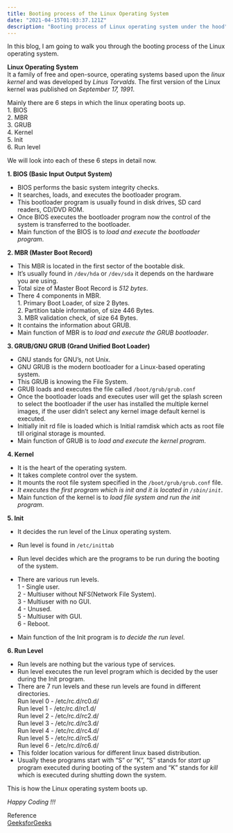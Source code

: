 ```yaml
---
title: Booting process of the Linux Operating System
date: "2021-04-15T01:03:37.121Z"
description: "Booting process of Linux operating system under the hood"
---
```


In this blog, I am going to walk you through the booting process of the Linux operating system. </br>

**Linux Operating System**</br>
It a family of free and open-source, operating systems based upon the _linux kernel_ and was developed by _Linus Torvalds_. The first version of the Linux kernel was published on _September 17, 1991_.

Mainly there are 6 steps in which the linux operating boots up.<br/>
1\. BIOS<br/>
2\. MBR<br/>
3\. GRUB<br/>
4\. Kernel<br/>
5\. Init<br/>
6\. Run level<br/>

We will look into each of these 6 steps in detail now.

**1\. BIOS (Basic Input Output System)**

- BIOS performs the basic system integrity checks.
- It searches, loads, and executes the bootloader program.
- This bootloader program is usually found in disk drives, SD card readers, CD/DVD ROM.
- Once BIOS executes the bootloader program now the control of the system is transferred to the bootloader.
- Main function of the BIOS is to _load and execute the bootloader program_.

**2\. MBR (Master Boot Record)**

- This MBR is located in the first sector of the bootable disk.
- It’s usually found in `/dev/hda` or `/dev/sda` it depends on the hardware you are using.
- Total size of Master Boot Record is _512 bytes_.
- There 4 components in MBR.<br/>
  1\. Primary Boot Loader, of size 2 Bytes.<br/>
  2\. Partition table information, of size 446 Bytes.<br/>
  3\. MBR validation check, of size 64 Bytes.<br/>
- It contains the information about GRUB.<br/>
- Main function of MBR is to _load and execute the GRUB bootloader_.

**3\. GRUB/GNU GRUB (Grand Unified Boot Loader)**

- GNU stands for GNU’s, not Unix.
- GNU GRUB is the modern bootloader for a Linux-based operating system.
- This GRUB is knowing the File System.
- GRUB loads and executes the file called
  `/boot/grub/grub.conf`
- Once the bootloader loads and executes user will get the splash screen to select the bootloader if the user has installed the multiple kernel images, if the user didn’t select any kernel image default kernel is executed.
- Initially init rd file is loaded which is Initial ramdisk which acts as root file till original storage is mounted.
- Main function of GRUB is to _load and execute the kernel program_.

**4\. Kernel**

- It is the heart of the operating system.
- It takes complete control over the system.
- It mounts the root file system specified in the `/boot/grub/grub.conf` file.
- _It executes the first program which is init and it is located in `/sbin/init`_.
- Main function of the kernel is to _load file system and run the init program_.

**5\. Init**

- It decides the run level of the Linux operating system.
- Run level is found in `/etc/inittab`
- Run level decides which are the programs to be run during the booting of the system.
- There are various run levels.<br/>
  1 - Single user.<br/>
  2 - Multiuser without NFS(Network File System).<br/>
  3 - Multiuser with no GUI.<br/>
  4 - Unused.<br/>
  5 - Multiuser with GUI.<br/>
  6 - Reboot.<br/>

- Main function of the Init program is _to decide the run level_.

**6\. Run Level**

- Run levels are nothing but the various type of services.
- Run level executes the run level program which is decided by the user during the Init program.
- There are 7 run levels and these run levels are found in different directories.<br/>
  Run level 0 - /etc/rc.d/rc0.d/<br/>
  Run level 1 - /etc/rc.d/rc1.d/<br/>
  Run level 2 - /etc/rc.d/rc2.d/<br/>
  Run level 3 - /etc/rc.d/rc3.d/<br/>
  Run level 4 - /etc/rc.d/rc4.d/<br/>
  Run level 5 - /etc/rc.d/rc5.d/<br/>
  Run level 6 - /etc/rc.d/rc6.d/<br/>
- This folder location various for different linux based distribution.
- Usually these programs start with “S” or “K”, “S” stands for _start up_ program executed during booting of the system and “K” stands for _kill_ which is executed during shutting down the system.

This is how the Linux operating system boots up.

_Happy Coding !!!_

Reference <br/>
[GeeksforGeeks](https://www.geeksforgeeks.org/)
